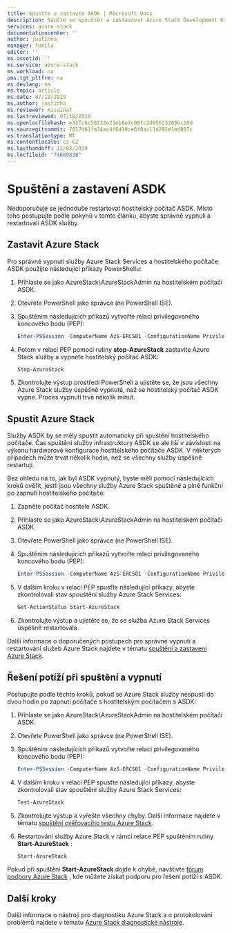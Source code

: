 ```yaml
---
title: Spusťte a zastavte ASDK | Microsoft Docs
description: Naučte se spouštět a zastavovat Azure Stack Development Kit (ASDK).
services: azure-stack
documentationcenter: ''
author: justinha
manager: femila
editor: ''
ms.assetid: ''
ms.service: azure-stack
ms.workload: na
pms.tgt_pltfrm: na
ms.devlang: na
ms.topic: article
ms.date: 07/18/2019
ms.author: justinha
ms.reviewer: misainat
ms.lastreviewed: 07/18/2019
ms.openlocfilehash: e32fc6c58232e21eb6e7c087c2d95623209bc28d
ms.sourcegitcommit: 7817d61fa34ac4f6410ce6f8ac11d292e1ad807c
ms.translationtype: MT
ms.contentlocale: cs-CZ
ms.lasthandoff: 12/02/2019
ms.locfileid: "74689838"
---
```

# <a name="start-and-stop-the-asdk"></a>Spuštění a zastavení ASDK
Nedoporučuje se jednoduše restartovat hostitelský počítač ASDK. Místo toho postupujte podle pokynů v tomto článku, abyste správně vypnuli a restartovali ASDK služby.

## <a name="stop-azure-stack"></a>Zastavit Azure Stack 
Pro správné vypnutí služby Azure Stack Services a hostitelského počítače ASDK použijte následující příkazy PowerShellu:

1. Přihlaste se jako AzureStack\AzureStackAdmin na hostitelském počítači ASDK.
2. Otevřete PowerShell jako správce (ne PowerShell ISE).
3. Spuštěním následujících příkazů vytvořte relaci privilegovaného koncového bodu (PEP): 

   ```powershell
   Enter-PSSession -ComputerName AzS-ERCS01 -ConfigurationName PrivilegedEndpoint
   ```
4. Potom v relaci PEP pomocí rutiny **stop-AzureStack** zastavíte Azure Stack služby a vypnete hostitelský počítač ASDK:

   ```powershell
   Stop-AzureStack
   ```
5. Zkontrolujte výstup prostředí PowerShell a ujistěte se, že jsou všechny Azure Stack služby úspěšně vypnuté, než se hostitelský počítač ASDK vypne. Proces vypnutí trvá několik minut.

## <a name="start-azure-stack"></a>Spustit Azure Stack 
Služby ASDK by se měly spustit automaticky při spuštění hostitelského počítače. Čas spuštění služby infrastruktury ASDK se ale liší v závislosti na výkonu hardwarové konfigurace hostitelského počítače ASDK. V některých případech může trvat několik hodin, než se všechny služby úspěšně restartují.

Bez ohledu na to, jak byl ASDK vypnutý, byste měli pomocí následujících kroků ověřit, jestli jsou všechny služby Azure Stack spuštěné a plně funkční po zapnutí hostitelského počítače: 

1. Zapněte počítač hostitele ASDK. 
2. Přihlaste se jako AzureStack\AzureStackAdmin na hostitelském počítači ASDK.
3. Otevřete PowerShell jako správce (ne PowerShell ISE).
4. Spuštěním následujících příkazů vytvořte relaci privilegovaného koncového bodu (PEP):

   ```powershell
   Enter-PSSession -ComputerName AzS-ERCS01 -ConfigurationName PrivilegedEndpoint
   ```
5. V dalším kroku v relaci PEP spusťte následující příkazy, abyste zkontrolovali stav spouštění služby Azure Stack Services:

   ```powershell
   Get-ActionStatus Start-AzureStack
   ```
6. Zkontrolujte výstup a ujistěte se, že se služba Azure Stack Services úspěšně restartovala.

Další informace o doporučených postupech pro správné vypnutí a restartování služeb Azure Stack najdete v tématu [spuštění a zastavení Azure Stack](../operator/azure-stack-start-and-stop.md).

## <a name="troubleshoot-startup-and-shutdown"></a>Řešení potíží při spuštění a vypnutí 
Postupujte podle těchto kroků, pokud se Azure Stack služby nespustí do dvou hodin po zapnutí počítače s hostitelským počítačem s ASDK:

1. Přihlaste se jako AzureStack\AzureStackAdmin na hostitelském počítači ASDK.
2. Otevřete PowerShell jako správce (ne PowerShell ISE).
3. Spuštěním následujících příkazů vytvořte relaci privilegovaného koncového bodu (PEP):

   ```powershell
   Enter-PSSession -ComputerName AzS-ERCS01 -ConfigurationName PrivilegedEndpoint
   ```
4. V dalším kroku v relaci PEP spusťte následující příkazy, abyste zkontrolovali stav spouštění služby Azure Stack Services:

   ```powershell
   Test-AzureStack
   ```
5. Zkontrolujte výstup a vyřešte všechny chyby. Další informace najdete v tématu [spuštění ověřovacího testu Azure Stack](../operator/azure-stack-diagnostic-test.md).
6. Restartování služby Azure Stack v rámci relace PEP spuštěním rutiny **Start-AzureStack** :

   ```powershell
   Start-AzureStack
   ```

Pokud při spuštění **Start-AzureStack** dojde k chybě, navštivte [fórum podpory Azure Stack](https://social.msdn.microsoft.com/Forums/en-US/home?forum=azurestack) , kde můžete získat podporu pro řešení potíží s ASDK. 

## <a name="next-steps"></a>Další kroky 
Další informace o nástroji pro diagnostiku Azure Stack a o protokolování problémů najdete v tématu [Azure Stack diagnostické nástroje](../operator/azure-stack-configure-on-demand-diagnostic-log-collection.md#use-the-privileged-endpoint-pep-to-collect-diagnostic-logs).
